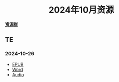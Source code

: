 <div align="center">

<h1>2024年10月资源</h1>

</div>

<div align="left">

[**资源群**](https://qm.qq.com/q/XNwz6qD0IO)

</div>

## TE
### 2024-10-26

- [EPUB](https://url12.ctfile.com/f/47748612-1418192380-3c9c0d)<br>
- [Word](https://url12.ctfile.com/f/47748612-1418192374-8243e3)<br>
- [Audio](https://url12.ctfile.com/f/47748612-1418192371-4ae461)
